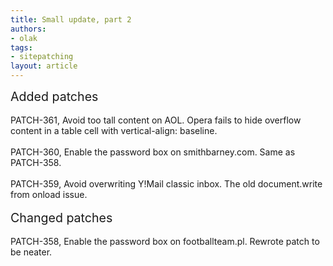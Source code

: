 ```yaml
---
title: Small update, part 2
authors:
- olak
tags:
- sitepatching
layout: article
---
```

<span style="font-size: 140%">Added patches</span><br/><br/>PATCH-361, Avoid too tall content on AOL. Opera fails to hide overflow content in a table cell with vertical-align: baseline.<br/><br/>PATCH-360, Enable the password box on smithbarney.com. Same as PATCH-358.<br/><br/>PATCH-359, Avoid overwriting Y!Mail classic inbox. The old document.write from onload issue.<br/> <br/><span style="font-size: 140%">Changed patches</span><br/><br/>PATCH-358, Enable the password box on footballteam.pl. Rewrote patch to be neater.
